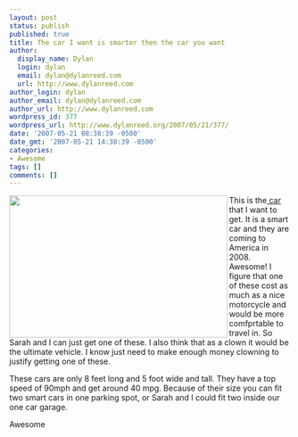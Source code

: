 ```yaml
---
layout: post
status: publish
published: true
title: The car I want is smarter then the car you want
author:
  display_name: Dylan
  login: dylan
  email: dylan@dylanreed.com
  url: http://www.dylanreed.com
author_login: dylan
author_email: dylan@dylanreed.com
author_url: http://www.dylanreed.com
wordpress_id: 377
wordpress_url: http://www.dylanreed.org/2007/05/21/377/
date: '2007-05-21 08:38:39 -0500'
date_gmt: '2007-05-21 14:38:39 -0500'
categories:
- Awesome
tags: []
comments: []
---
```

<p><a href="http://www.smartusa.com/index.html"><img src="http://farm1.static.flickr.com/228/507801438_98f3bb1ddb.jpg?v=0" align="left" height="255" width="391" /></a>This is the<a href="http://www.smartusa.com/index.html"> car</a> that I want to get. It is a smart car and they are coming to America in 2008. Awesome! I figure that one of these cost as much as a nice motorcycle and would be more comfprtable to travel in. So Sarah and I can just get one of these. I also think that as a clown it would be the ultimate vehicle. I know just need to make enough money clowning to justify getting one of these.</p>
<p>These cars are only 8 feet long and 5 foot wide and tall. They have a top speed of 90mph and get around 40 mpg. Because of their size you can fit two smart cars in one parking spot, or Sarah and I could fit two inside our one car garage.</p>
<p>Awesome</p>

